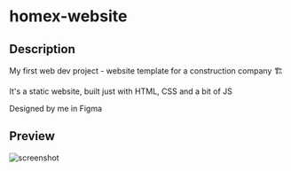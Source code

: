 # homex-website

## Description

My first web dev project - website template for a construction company 🏗

It's a static website, built just with HTML, CSS and a bit of JS

Designed by me in Figma

## Preview

![screenshot](https://i.imgur.com/H0gxaFb.png)
